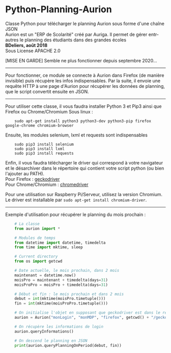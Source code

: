 # Python-Planning-Aurion

Classe Python pour télécharger le planning Aurion sous forme d'une chaîne JSON  
Aurion est un "ERP de Scolarité" créé par Auriga. Il permet de gérer entr-autres le planning des étudiants dans des grandes écoles  
**BDeliers, août 2018**  
Sous License APACHE 2.0  

[MISE EN GARDE] Semble ne plus fonctionner depuis septembre 2020...

---

Pour fonctionner, ce module se connecte à Aurion dans Firefox (de manière invisible) puis récupère les infos indispensables.
Par la suite, il envoie une requête HTTP à une page d'Aurion pour récupérer les données de planning, que le script convertit ensuite
en JSON.

---

Pour utiliser cette classe, il vous faudra installer Python 3 et Pip3 ainsi que Firefox ou Chrome/Chromium
Sous linux :

```shell
    sudo apt-get install python3 python3-dev python3-pip firefox google-chrome chromium-browser
```

Ensuite, les modules selenium, lxml et requests sont indispensables

```shell
    sudo pip3 install selenium
    sudo pip3 install lxml
    sudo pip3 install requests
```

Enfin, il vous faudra télécharger le driver qui correspond à votre navigateur et le désarchiver dans le répertoire qui contient votre script python (ou bien l'ajouter au PATH).  
Pour Firefox : [geckodriver](https://github.com/mozilla/geckodriver/releases)  
Pour Chrome/Chromium : [chromedriver]("http://chromedriver.chromium.org/")  

Pour une utilisation sur Raspberry Pi/Serveur, utilisez la version Chromium. Le driver est installable par ```sudo apt-get install chromium-driver```.

---

Exemple d'utilisation pour récupérer le planning du mois prochain :

```python
    # La classe
    from aurion import *

    # Modules de temps
    from datetime import datetime, timedelta
    from time import mktime, sleep

    # Current directory
    from os import getcwd

    # Date actuelle, le mois prochain, dans 2 mois
    maintenant = datetime.now()
    moisPro = maintenant + timedelta(days=31)
    moisProPro = moisPro + timedelta(days=31)

    # Début et fin : le mois prochain et dans 2 mois
    debut = int(mktime(moisPro.timetuple()))
    fin = int(mktime(moisProPro.timetuple()))

    # On initialise l'objet en supposant que geckodriver est dans le répertoire courant
    aurion = Aurion("monLogin", "monMDP", "firefox", getcwd() + "/geckodriver")

    # On récupère les informations de login
    aurion.queryInformations()

    # On descend le planning en JSON
    print(aurion.queryPlanningOnPeriod(debut, fin))
```
